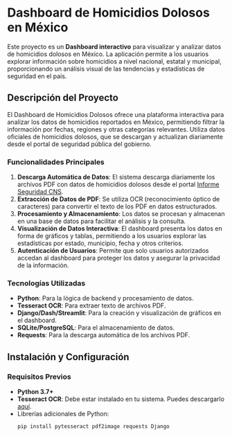 # Dashboard de Homicidios Dolosos en México

Este proyecto es un **Dashboard interactivo** para visualizar y analizar datos de homicidios dolosos en México. La aplicación permite a los usuarios explorar información sobre homicidios a nivel nacional, estatal y municipal, proporcionando un análisis visual de las tendencias y estadísticas de seguridad en el país.

## Descripción del Proyecto

El Dashboard de Homicidios Dolosos ofrece una plataforma interactiva para analizar los datos de homicidios reportados en México, permitiendo filtrar la información por fechas, regiones y otras categorías relevantes. Utiliza datos oficiales de homicidios dolosos, que se descargan y actualizan diariamente desde el portal de seguridad pública del gobierno.

### Funcionalidades Principales

1. **Descarga Automática de Datos**: El sistema descarga diariamente los archivos PDF con datos de homicidios dolosos desde el portal [Informe Seguridad CNS](http://www.informeseguridad.cns.gob.mx/).
2. **Extracción de Datos de PDF**: Se utiliza OCR (reconocimiento óptico de caracteres) para convertir el texto de los PDF en datos estructurados.
3. **Procesamiento y Almacenamiento**: Los datos se procesan y almacenan en una base de datos para facilitar el análisis y la consulta.
4. **Visualización de Datos Interactiva**: El dashboard presenta los datos en forma de gráficos y tablas, permitiendo a los usuarios explorar las estadísticas por estado, municipio, fecha y otros criterios.
5. **Autenticación de Usuarios**: Permite que solo usuarios autorizados accedan al dashboard para proteger los datos y asegurar la privacidad de la información.

### Tecnologías Utilizadas

- **Python**: Para la lógica de backend y procesamiento de datos.
- **Tesseract OCR**: Para extraer texto de archivos PDF.
- **Django/Dash/Streamlit**: Para la creación y visualización de gráficos en el dashboard.
- **SQLite/PostgreSQL**: Para el almacenamiento de datos.
- **Requests**: Para la descarga automática de los archivos PDF.

## Instalación y Configuración

### Requisitos Previos

- **Python 3.7+**
- **Tesseract OCR**: Debe estar instalado en tu sistema. Puedes descargarlo [aquí](https://github.com/tesseract-ocr/tesseract).
- Librerías adicionales de Python:
  ```bash
  pip install pytesseract pdf2image requests Django
